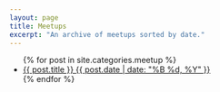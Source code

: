 ```yaml
---
layout: page
title: Meetups
excerpt: "An archive of meetups sorted by date."
---
```


<ul class="post-list">
{% for post in site.categories.meetup %} 
  <li><article><a href="{{ site.url }}{{ post.url }}">{{ post.title }} <span class="entry-date"><time datetime="{{ post.date | date_to_xmlschema }}">{{ post.date | date: "%B %d, %Y" }}</time></span></a></article></li>
{% endfor %}
</ul>
